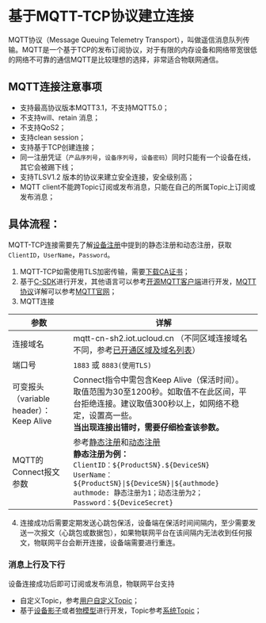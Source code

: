 # 基于MQTT-TCP协议建立连接

MQTT协议（Message Queuing Telemetry Transport），叫做遥信消息队列传输。MQTT是一个基于TCP的发布订阅协议，对于有限的内存设备和网络带宽很低的网络不可靠的通信MQTT是比较理想的选择，非常适合物联网通信。



## MQTT连接注意事项
- 支持最高协议版本MQTT3.1，不支持MQTT5.0；
- 不支持will、retain 消息；
- 不支持QoS2；
- 支持clean session；
- 支持基于TCP创建连接；
- 同一注册凭证（`产品序列号`，`设备序列号`，`设备密码`）同时只能有一个设备在线，其它会被踢下线；
- 支持TLSV1.2 版本的协议来建立安全连接，安全级别高；
- MQTT client不能跨Topic订阅或发布消息，只能在自己的所属Topic上订阅或发布消息；



## 具体流程：

MQTT-TCP连接需要先了解[设备注册](/iot/uiot-core/device_develop_guide/authenticate_devices/what_is_authenticate_devices)中提到的静态注册和动态注册，获取 `ClientID`，`UserName`，`Password`。
1. MQTT-TCP如需使用TLS加密传输，需要[下载CA证书](http://uiot.cn-sh2.ufileos.com/ca-cert.pem)；
2. 基于[C-SDK](/iot/uiot-core/device_develop_guide/c_sdk_example/csdkquickstart)进行开发，其他语言可以参考[开源MQTT客户端](https://github.com/mqtt/mqtt.github.io/wiki/libraries?spm=a2c4g.11186623.2.11.793e78dcLHxgZy)进行开发，[MQTT协议](http://mqtt.org/?spm=a2c4g.11186623.2.12.577678dc5E6Qcl)详解可以参考[MQTT官网](http://mqtt.org/?spm=a2c4g.11186623.2.12.577678dc5E6Qcl)；
3. MQTT连接

|参数|详解|
|---|---|
|连接域名 | mqtt-cn-sh2.iot.ucloud.cn （不同区域连接域名不同，参考[已开通区域及域名列表](iot/uiot-core/product_introduction/available_region_url)）|
|端口号 |`1883` 或 `8883(使用TLS)`|
|可变报头（variable header）：Keep Alive  |  Connect指令中需包含Keep Alive（保活时间）。<br>取值范围为30至1200秒。如取值不在此区间，平台拒绝连接。建议取值300秒以上，如网络不稳定，设置高一些。<br>**当出现连接出错时，需要仔细检查该参数。**|
|MQTT的Connect报文参数|参考[静态注册](/iot/uiot-core/device_develop_guide/authenticate_devices/unique-certificate-per-device_authentication)和[动态注册](/iot/uiot-core/device_develop_guide/authenticate_devices/unique-certificate-per-product_authentication)<br>**静态注册为例：**<br>`ClientID：${ProductSN}.${DeviceSN}`<br>`UserName：${ProductSN}\|${DeviceSN}\|${authmode}`<br>`authmode: 静态注册为1；动态注册为2；`<br>`Password：${DeviceSecret}`|


4. 连接成功后需要定期发送心跳包保活，设备端在保活时间间隔内，至少需要发送一次报文（心跳包或数据包），如果物联网平台在该间隔内无法收到任何报文，物联网平台会断开连接，设备端需要进行重连。  



### 消息上行及下行

设备连接成功后即可订阅或发布消息，物联网平台支持
- 自定义Topic，参考[用户自定义Topic](/iot/uiot-core/console_guide/product_device/topic#用户自定义Topic)；
- 基于[设备影子](/iot/uiot-core/console_guide/device_shadow/waht_is_deviceshadow)或者[物模型](/iot/uiot-core/console_guide/thingmode/what_is_thingmode)进行开发，Topic参考[系统Topic](/iot/uiot-core/console_guide/product_device/topic#系统Topic)；
